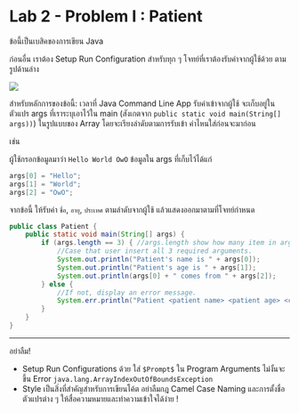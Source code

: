 # Lab 2 - Problem I : Patient

ข้อนี้เป็นเบสิคของการเขียน Java

ก่อนอื่น เราต้อง Setup Run Configuration สำหรับทุก ๆ โจทย์ที่เราต้องรับค่าจากผู้ใช้ด้วย ตามรูปด้านล่าง

![](https://pondhub.ga/img/2021/01/05/Untitled_9.png)

สำหรับหลักการของข้อนี้:
เวลาที่ Java Command Line App รับค่าเข้าจากผู้ใช้ จะเก็บอยู่ในตัวแปร args ที่เราระบุเอาไว้ใน main (สังเกตจาก `public static void main(String[] args))`) ในรูปแบบของ Array โดยจะเรียงลำดับตามการรับเข้า ค่าไหนใส่ก่อนจะมาก่อน 

เช่น

ผู้ใช้กรอกข้อมูลมาว่า `Hello World OwO`
ข้อมูลใน args ที่เก็บไว้ได้แก่
```java
args[0] = "Hello";
args[1] = "World";
args[2] = "OwO";
```

จากข้อนี้ ให้รับค่า `ชื่อ`, `อายุ`, `ประเทศ` ตามลำดับจากผู้ใช้ แล้วแสดงออกมาตามที่โจทย์กำหนด

```java
public class Patient {
    public static void main(String[] args) {
        if (args.length == 3) { //args.length show how many item in args
            //Case that user insert all 3 required arguments.
            System.out.println("Patient's name is " + args[0]);
            System.out.println("Patient's age is " + args[1]);
            System.out.println(args[0] + " comes from " + args[2]);
        } else {
            //If not, display an error message.
            System.err.println("Patient <patient name> <patient age> <country>");
        }
    }
}
```
---
อย่าลืม!
- Setup Run Configurations ด้วย ใส่ `$Prompt$` ใน Program Arguments ไม่งั้นจะขึ้น Error `java.lang.ArrayIndexOutOfBoundsException`
- Style เป็นสิ่งที่สำคัญสำหรับการเขียนโค้ต อย่าลืมกฎ Camel Case Naming และการตั้งชื่อตัวแปรต่าง ๆ ให้สื่อความหมายและทำความเข้าใจได้ง่าย !
